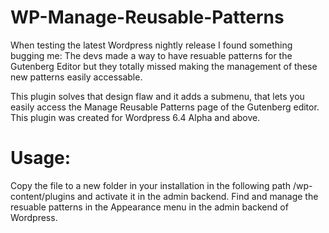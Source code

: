 # WP-Manage-Reusable-Patterns
When testing the latest Wordpress nightly release I found something bugging me: The devs made a way to have resuable patterns for the Gutenberg Editor but they totally missed making the management of these new patterns easily accessable.

This plugin solves that design flaw and it adds a submenu, that lets you easily access the Manage Reusable Patterns page of the Gutenberg editor.
This plugin was created for Wordpress 6.4 Alpha and above.

# Usage:
Copy the file to a new folder in your installation in the following path /wp-content/plugins and activate it in the admin backend. Find and manage the resuable patterns in the Appearance menu in the admin backend of Wordpress.

